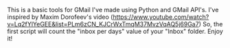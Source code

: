 This is a basic tools for GMail I've made using Python and GMail API's.
I've inspired by Maxim Dorofeev's video (https://www.youtube.com/watch?v=Lq2fYlYeGEE&list=PLm6zCN_KJCrWxTmqM37MvzVqAQ5j69Ga7)
So, the first script will count the "inbox per days" value of your "Inbox" folder. 
Enjoy it!